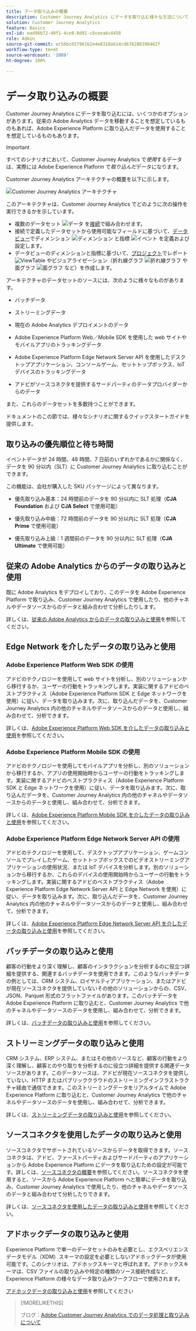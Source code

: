 ```yaml
---
title: データ取り込みの概要
description: Customer Journey Analytics にデータを取り込む様々な方法について
solution: Customer Journey Analytics
feature: Basics
exl-id: ead96b72-40f1-4ce9-8d91-c8ceea6c4458
role: Admin
source-git-commit: ec56bc657961b2e4e8318ab14cd676288398462f
workflow-type: tm+mt
source-wordcount: '1089'
ht-degree: 100%

---
```


# データ取り込みの概要

Customer Journey Analytics にデータを取り込むには、いくつかのオプションがあります。従来の Adobe Analytics データを移動することを想定しているものもあれば、Adobe Experience Platform に取り込んだデータを使用することを想定しているものもあります。

>[!IMPORTANT]
>
>すべてのシナリオにおいて、Customer Journey Analytics で&#x200B;_使用_&#x200B;するデータは、実際には Adobe Experience Platform で&#x200B;_取り込んだ_&#x200B;データになります。


Customer Journey Analytics アーキテクチャの概要を以下に示します。

![Customer Journey Analytics アーキテクチャ](/help/getting-started/assets/cja-overview.svg)

このアーキテクチャは、Customer Journey Analytics でどのように次の操作を実行できるかを示しています。

* 複数のデータセット ![データ](/help/assets/icons/Data.svg) を[接続](/help/connections/overview.md)で組み合わせます。
* 接続で定義したデータセットから使用可能なフィールドに基づいて、[データビュー](/help/data-views/data-views.md)でディメンション ![ディメンション](/help/assets/icons/Dimensions.svg) と指標 ![イベント](/help/assets/icons/Event.svg) を定義および設定します。
* データビューのディメンションと指標に基づいて、[プロジェクト](/help/analysis-workspace/home.md)でレポート ![ViewTable](/help/assets/icons/ViewTable.svg) やビジュアライゼーション（折れ線グラフ ![折れ線グラフ](/help/assets/icons/GraphTrend.svg) や面グラフ ![面グラフ](/help/assets/icons/GraphAreaStacked.svg) など）を作成します。

アーキテクチャのデータセットのソースには、次のように様々なものがあります。

* バッチデータ

* ストリーミングデータ

* 現在の Adobe Analytics デプロイメントのデータ

* Adobe Experience Platform Web／Mobile SDK を使用した web サイトやモバイルアプリのトラッキングデータ

* Adobe Experience Platform Edge Network Server API を使用したデスクトップアプリケーション、コンソールゲーム、セットトップボックス、IoT デバイスのトラッキングデータ

* アドビがソースコネクタを提供するサードパーティのデータプロバイダーからのデータ

また、これらのデータセットを多数持つことができます。

ドキュメントのこの節では、様々なシナリオに関するクイックスタートガイドを提供します。

## 取り込みの優先順位と待ち時間

イベントデータが 24 時間、48 時間、7 日前のいずれかであるかに関係なく、データを 90 分以内（SLT）に Customer Journey Analytics に取り込むことができます。

この機能は、会社が購入した SKU パッケージによって異なります。

* 優先取り込み基本：24 時間前のデータを 90 分以内に SLT 処理（**CJA Foundation** および **CJA Select** で使用可能）

* 優先取り込み中級：72 時間前のデータを 90 分以内に SLT 処理（**CJA Prime** で使用可能）

* 優先取り込み上級：1 週間前のデータを 90 分以内に SLT 処理（**CJA Ultimate** で使用可能）

## 従来の Adobe Analytics からのデータの取り込みと使用

既に Adobe Analytics をデプロイしており、このデータを Adobe Experience Platform で取り込み、Customer Journey Analytics で使用したり、他のチャネルやデータソースからのデータと組み合わせて分析したりします。

詳しくは、[従来の Adobe Analytics からのデータの取り込みと使用](./analytics.md)を参照してください。


## Edge Network を介したデータの取り込みと使用

### Adobe Experience Platform Web SDK の使用

アドビのテクノロジーを使用して web サイトを分析し、別のソリューションから移行するか、ユーザーの行動をトラッキングします。実装に関するアドビのベストプラクティス（Adobe Experience Platform SDK と Edge ネットワークを使用）に従い、データを取り込みます。次に、取り込んだデータを、Customer Journey Analytics 内の他のチャネルやデータソースからのデータと使用し、組み合わせて、分析できます。

詳しくは、[Adobe Experience Platform Web SDK を介したデータの取り込みと使用](./aepwebsdk.md)を参照してください。

### Adobe Experience Platform Mobile SDK の使用

アドビのテクノロジーを使用してモバイルアプリを分析し、別のソリューションから移行するか、アプリの使用開始時からユーザーの行動をトラッキングします。実装に関するアドビのベストプラクティス（Adobe Experience Platform SDK と Edge ネットワークを使用）に従い、データを取り込みます。次に、取り込んだデータを、Customer Journey Analytics 内の他のチャネルやデータソースからのデータと使用し、組み合わせて、分析できます。

詳しくは、[Adobe Experience Platform Mobile SDK を介したデータの取り込みと使用](./aepmobilesdk.md)を参照してください。

### Adobe Experience Platform Edge Network Server API の使用

アドビのテクノロジーを使用して、デスクトップアプリケーション、ゲームコンソールでプレイしたゲーム、セットトップボックスでのビデオストリーミングアプリケーションの使用状況、または IoT デバイスを分析します。別のソリューションから移行するか、これらのデバイスの使用開始時からユーザーの行動をトラッキングします。実装に関するアドビのベストプラクティス（Adobe Experience Platform Edge Network Server API と Edge Network を使用）に従い、データを取り込みます。次に、取り込んだデータを、Customer Journey Analytics 内の他のチャネルやデータソースからのデータと使用し、組み合わせて、分析できます。

詳しくは、[Adobe Experience Platform Edge Network Server API を介したデータの取り込みと使用](./serverapi.md)を参照してください。

## バッチデータの取り込みと使用

顧客の行動をより深く理解し、顧客のインタラクションを分析するのに役立つ詳細を提供する、関連するバッチデータを使用できます。このようなバッチデータの例としては、CRM システム、ロイヤルティアプリケーション、またはアドビが現在ソースコネクタを提供していないその他のソリューションからの、CSV、JSON、Parquet 形式のフラットファイルがあります。このバッチデータを Adobe Experience Platform に取り込むと、Customer Journey Analytics で他のチャネルやデータソースのデータを使用し、組み合わせて、分析できます。

詳しくは、[バッチデータの取り込みと使用](./batch.md)を参照してください。

## ストリーミングデータの取り込みと使用

CRM システム、ERP システム、またはその他のソースなど、顧客の行動をより深く理解し、顧客とのやり取りを分析するのに役立つ詳細を提供する関連データソースがあります。このデータソースは、アドビが現在ソースコネクタを提供していない、HTTP またはパブリッククラウドのストリーミングインフラストラクチャ経由で通信できます。このストリーミングデータをリアルタイムで Adobe Experience Platform に取り込むと、Customer Journey Analytics で他のチャネルやデータソースのデータを使用し、組み合わせて、分析できます。

詳しくは、[ストリーミングデータの取り込みと使用](./streaming.md)を参照してください。

## ソースコネクタを使用したデータの取り込みと使用

ソースコネクタでサポートされているソースからデータを取得できます。ソースコネクタは、アドビ、ファーストパーティおよびサードパーティのアプリケーションから Adobe Experience Platform にデータを取り込むための設定が可能です。詳しくは、[ソースコネクタの概要](https://experienceleague.adobe.com/docs/experience-platform/sources/home.html?lang=ja)を参照してください。ソースコネクタを使用すると、ソースから Adobe Experience Platform へと簡単にデータを取り込み、Customer Journey Analytics で使用したり、他のチャネルやデータソースのデータと組み合わせて分析したりできます。

詳しくは、[ソースコネクタを使用したデータの取り込みと使用](./sources.md)を参照してください。

## アドホックデータの取り込みと使用

Experience Platform で単一のデータセットのみを必要とし、エクスペリエンスデータモデル（XDM）スキーマの設定を必要としないアドホックデータが使用可能です。このシナリオは、アドホックスキーマと呼ばれます。アドホックスキーマは、CSV ファイルの取り込みや特定の種類のソース接続作成など、Experience Platform の様々なデータ取り込みワークフローで使用されます。

[アドホックデータの取り込みと使用](./adhoc.md)を参照してください

>[!MORELIKETHIS]
>
>ブログ：[Adobe Customer Journey Analytics でのデータ処理と取り込みについて](https://experienceleaguecommunities.adobe.com/t5/adobe-analytics-blogs/a-closer-look-at-data-processing-amp-ingestion-in-adobe-customer/ba-p/665091)

